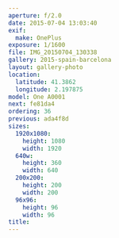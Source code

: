 ```yaml
---
aperture: f/2.0
date: 2015-07-04 13:03:40
exif:
  make: OnePlus
exposure: 1/1600
file: IMG_20150704_130338
gallery: 2015-spain-barcelona
layout: gallery-photo
location:
  latitude: 41.3862
  longitude: 2.197875
model: One A0001
next: fe81da4
ordering: 36
previous: ada4f8d
sizes:
  1920x1080:
    height: 1080
    width: 1920
  640w:
    height: 360
    width: 640
  200x200:
    height: 200
    width: 200
  96x96:
    height: 96
    width: 96
title: 
---
```

